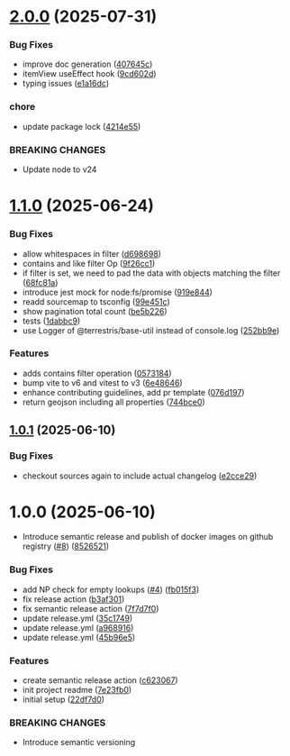 # [2.0.0](https://github.com/formcapture/form-backend/compare/v1.1.0...v2.0.0) (2025-07-31)


### Bug Fixes

* improve doc generation ([407645c](https://github.com/formcapture/form-backend/commit/407645c21d6160b5e6fa5653b57b6f68ef294153))
* itemView useEffect hook ([9cd602d](https://github.com/formcapture/form-backend/commit/9cd602daed3a0789c652992afdea42c37d0e7d85))
* typing issues ([e1a16dc](https://github.com/formcapture/form-backend/commit/e1a16dc058c1067500e17a4eda6cbad103b3b4e8))


### chore

* update package lock ([4214e55](https://github.com/formcapture/form-backend/commit/4214e55001ac4b4bc9175e2ac5e2ccdb7e70331d))


### BREAKING CHANGES

* Update node to v24

# [1.1.0](https://github.com/formcapture/form-backend/compare/v1.0.1...v1.1.0) (2025-06-24)


### Bug Fixes

* allow whitespaces in filter ([d698698](https://github.com/formcapture/form-backend/commit/d698698141fd74ce9fac81fac72b39429e1b89ef))
* contains and like filter Op ([9f26cc1](https://github.com/formcapture/form-backend/commit/9f26cc1f29e09a8fc77e7d13c7e09bb4d09833e6))
* if filter is set, we need to pad the data with objects matching the filter ([68fc81a](https://github.com/formcapture/form-backend/commit/68fc81af2f574bace8d85ef587a406620289ad60))
* introduce jest mock for node:fs/promise ([919e844](https://github.com/formcapture/form-backend/commit/919e844f9fababc6d687d67df13ea95258304279))
* readd sourcemap to tsconfig ([99e451c](https://github.com/formcapture/form-backend/commit/99e451c5f334fdd2687cb5c4a2bede20f0312014))
* show pagination total count ([be5b226](https://github.com/formcapture/form-backend/commit/be5b22673ef13956c419690867fb64f1a962e2f9))
* tests ([1dabbc9](https://github.com/formcapture/form-backend/commit/1dabbc9b0442c25134de09ae716642a6d97f6355))
* use Logger of @terrestris/base-util instead of console.log ([252bb9e](https://github.com/formcapture/form-backend/commit/252bb9e6ba21170720359d8af841fba41d0979fd))


### Features

* adds contains filter operation ([0573184](https://github.com/formcapture/form-backend/commit/0573184d8b7aa1c84c847d0cdf79e8cc0bccebd5))
* bump vite to v6 and vitest to v3 ([6e48646](https://github.com/formcapture/form-backend/commit/6e486466d160912676a630cba663b8a39248de16))
* enhance contributing guidelines, add pr template ([076d197](https://github.com/formcapture/form-backend/commit/076d1979cababe6ee143103cda7c03098ecfa839))
* return geojson including all properties ([744bce0](https://github.com/formcapture/form-backend/commit/744bce0a3c76c3b02d28389e99ca4e44e2369402))

## [1.0.1](https://github.com/formcapture/form-backend/compare/v1.0.0...v1.0.1) (2025-06-10)


### Bug Fixes

* checkout sources again to include actual changelog ([e2cce29](https://github.com/formcapture/form-backend/commit/e2cce2914a688343e7a5277354accfaf9244b9d3))

# 1.0.0 (2025-06-10)


* Introduce semantic release and publish of docker images on github registry ([#8](https://github.com/formcapture/form-backend/issues/8)) ([8526521](https://github.com/formcapture/form-backend/commit/8526521ae285ae5d51c9de6089e5b1ac634cf784))


### Bug Fixes

* add NP check for empty lookups ([#4](https://github.com/formcapture/form-backend/issues/4)) ([fb015f3](https://github.com/formcapture/form-backend/commit/fb015f320ff08f4a2cb510abbc6212b5b51f0c64))
* fix release action ([b3af301](https://github.com/formcapture/form-backend/commit/b3af301decb12f42e2fa116179f9adeffda82c4b))
* fix semantic release action ([7f7d7f0](https://github.com/formcapture/form-backend/commit/7f7d7f00583c3ca3a85b338230a6b1a848ffbff3))
* update release.yml ([35c1749](https://github.com/formcapture/form-backend/commit/35c174944688af0b36edef8d8c3f5e68e4873d67))
* update release.yml ([a968916](https://github.com/formcapture/form-backend/commit/a9689167d57e71bd5b60bcad846132d738d448d6))
* update release.yml ([45b96e5](https://github.com/formcapture/form-backend/commit/45b96e5964728ec308a987bc94086cd1c4954ba8))


### Features

* create semantic release action ([c623067](https://github.com/formcapture/form-backend/commit/c623067e42425ad9334e6273ec30b9e86b5a4914))
* init project readme ([7e23fb0](https://github.com/formcapture/form-backend/commit/7e23fb0b345a8fab3453cf752d9668e535ca3a30))
* initial setup ([22df7d0](https://github.com/formcapture/form-backend/commit/22df7d04281ba40d25a82d087130e86e782b2282))


### BREAKING CHANGES

* Introduce semantic versioning
